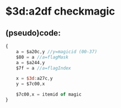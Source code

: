 ﻿
# $3d:a2df checkmagic


## (pseudo)code:
```js
{
	a = $a20c,y //y=magicid (00-37)
	$80 = a //a=flagMask
	a = $a244,y
	$7f = a //a=flagIndex

	x = $3d:a27c,y
	y = $7c00,x

	$7c00,x = itemid of magic
}
```



